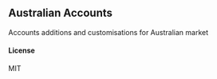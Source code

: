 ## Australian Accounts

Accounts additions and customisations for Australian market

#### License

MIT